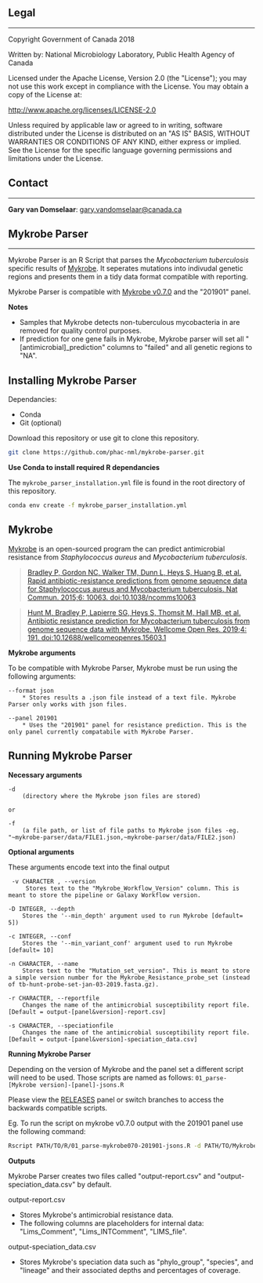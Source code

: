## Legal ##
-----------

Copyright Government of Canada 2018

Written by: National Microbiology Laboratory, Public Health Agency of Canada

Licensed under the Apache License, Version 2.0 (the "License"); you may not use
this work except in compliance with the License. You may obtain a copy of the
License at:

http://www.apache.org/licenses/LICENSE-2.0

Unless required by applicable law or agreed to in writing, software distributed
under the License is distributed on an "AS IS" BASIS, WITHOUT WARRANTIES OR
CONDITIONS OF ANY KIND, either express or implied. See the License for the
specific language governing permissions and limitations under the License.

## Contact ##
-------------

**Gary van Domselaar**: gary.vandomselaar@canada.ca


## Mykrobe Parser ##
---------------------

Mykrobe Parser is an R Script that parses the *Mycobacterium tuberculosis* specific results of [Mykrobe](https://github.com/Mykrobe-tools/mykrobe). It seperates mutations into indivudal genetic regions and presents them in a tidy data format compatible with reporting.

Mykrobe Parser is compatible with [Mykrobe v0.7.0](https://anaconda.org/bioconda/mykrobe/files?version=0.7.0) and the "201901" panel.

**Notes**
* Samples that Mykrobe detects non-tuberculous mycobacteria in are removed for quality control purposes.
* If prediction for one gene fails in Mykrobe, Mykrobe parser will set all "[antimicrobial]_prediction" columns to "failed" and all genetic regions to "NA".

## Installing Mykrobe Parser ##
Dependancies:
*  Conda
*  Git (optional)

Download this repository or use git to clone this repository.

```sh
git clone https://github.com/phac-nml/mykrobe-parser.git
```

**Use Conda to install required R dependancies**

The `mykrobe_parser_installation.yml` file is found in the root directory of this repository.

```sh
conda env create -f mykrobe_parser_installation.yml
```

##  Mykrobe ##

[Mykrobe](https://github.com/Mykrobe-tools/mykrobe) is an open-sourced program the can predict antimicrobial resistance from *Staphylococcus aureus* and *Mycobacterium tuberculosis*.

> [Bradley P, Gordon NC, Walker TM, Dunn L, Heys S, Huang B, et al. Rapid antibiotic-resistance predictions from genome sequence data for Staphylococcus aureus and Mycobacterium tuberculosis. Nat Commun. 2015;6: 10063. doi:10.1038/ncomms10063](http://www.nature.com/ncomms/2015/151221/ncomms10063/full/ncomms10063.html)  

> [Hunt M, Bradley P, Lapierre SG, Heys S, Thomsit M, Hall MB, et al. Antibiotic resistance prediction for Mycobacterium tuberculosis from genome sequence data with Mykrobe. Wellcome Open Res. 2019;4: 191. doi:10.12688/wellcomeopenres.15603.1](https://wellcomeopenresearch.org/articles/4-191)  


**Mykrobe arguments**

To be compatible with Mykrobe Parser, Mykrobe must be run using the following arguments:

    --format json
        * Stores results a .json file instead of a text file. Mykrobe Parser only works with json files. 

    --panel 201901
        * Uses the "201901" panel for resistance prediction. This is the only panel currently compatabile with Mykrobe Parser.


## Running Mykrobe Parser ##

**Necessary arguments**

    -d 
        (directory where the Mykrobe json files are stored)

    or

    -f 
        (a file path, or list of file paths to Mykrobe json files -eg. "~mykrobe-parser/data/FILE1.json,~mykrobe-parser/data/FILE2.json)

**Optional arguments**

These arguments encode text into the final output  

     -v CHARACTER , --version 
         Stores text to the "Mykrobe_Workflow_Version" column. This is meant to store the pipeline or Galaxy Workflow version.  

    -D INTEGER, --depth  
        Stores the '--min_depth' argument used to run Mykrobe [default= 5])  

    -c INTEGER, --conf
        Stores the '--min_variant_conf' argument used to run Mykrobe [default= 10]  

    -n CHARACTER, --name
        Stores text to the "Mutation_set_version". This is meant to store a simple version number for the Mykrobe_Resistance_probe_set (instead of tb-hunt-probe-set-jan-03-2019.fasta.gz).
    
    -r CHARACTER, --reportfile
        Changes the name of the antimicrobial susceptibility report file. [Default = output-[panel&version]-report.csv]

    -s CHARACTER, --speciationfile
        Changes the name of the antimicrobial susceptibility report file. [Default = output-[panel&version]-speciation_data.csv]

**Running Mykrobe Parser**

Depending on the version of Mykrobe and the panel set a different script will need to be used. Those scripts are named as follows: ```01_parse-[Mykrobe version]-[panel]-jsons.R```

Please view the [RELEASES](https://github.com/phac-nml/mykrobe-parser/releases) panel or switch branches to access the backwards compatible scripts.

Eg. To run the script on mykrobe v0.7.0 output with the 201901 panel use the following command: 

```sh
Rscript PATH/TO/R/01_parse-mykrobe070-201901-jsons.R -d PATH/TO/Mykrobe_json_files
```

**Outputs**

Mykrobe Parser creates two files called "output-report.csv" and "output-speciation_data.csv" by default.  

output-report.csv
*  Stores Mykrobe's antimicrobial resistance data. 
*  The following columns are placeholders for internal data: "Lims_Comment", "Lims_INTComment", "LIMS_file".
  
output-speciation_data.csv
*  Stores Mykrobe's speciation data such as "phylo_group", "species", and "lineage" and their associated depths and percentages of coverage.  
